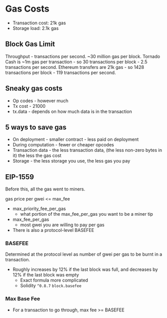 # Gas Costs

- Transaction cost: 21k gas
- Storage load: 2.1k gas

## Block Gas Limit

Throughput - transactions per second. ~30 million gas per block.
Tornado Cash is ~1m gas per transaction - so 30 transactions per block - 2.5 transactions per second.
Ethereum transfers are 21k gas - so 1428 transactions per block - 119 transactions per second.

## Sneaky gas costs

- Op codes - however much
- Tx cost - 21000
- tx.data - depends on how much data is in the transaction

## 5 ways to save gas

- On deployment - smaller contract - less paid on deployment
- During computation - fewer or cheaper opcodes
- Transaction data - the less transaction data, (the less non-zero bytes in it) the less the gas cost
- Storage - the less storage you use, the less gas you pay

## EIP-1559

Before this, all the gas went to miners.

gas price per gwei <= max_fee

- max_priority_fee_per_gas
  - what portion of the max_fee_per_gas you want to be a miner tip
- max_fee_per_gas
  - most gwei you are willing to pay per gas
- There is also a protocol-level BASEFEE

### BASEFEE

Determined at the protocol level as number of gwei per gas to be burnt in a transaction.

- Roughly increases by 12% if the last block was full, and decreases by 12% if the last block was empty
  - Exact formula more complicated
  - Solidity `^0.8.7` `block.basefee`

### Max Base Fee

- For a transaction to go through, max fee >= BASEFEE


